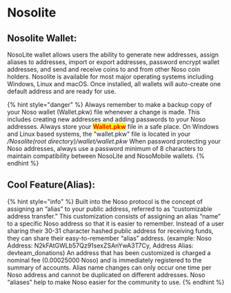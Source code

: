 # Nosolite

## Nosolite Wallet:

NosoLite wallet allows users the ability to generate new addresses, assign aliases to addresses, import or export addresses, password encrypt wallet addresses, and send and receive coins to and from other Noso coin holders. Nosolite is available for most major operating systems including Windows, Linux and macOS. Once installed, all wallets will auto-create one default address and are ready for use.

{% hint style="danger" %}
Always remember to make a backup copy of your Noso wallet (Wallet.pkw) file whenever a change is made. This includes creating new addresses and adding passwords to your Noso addresses. Always store your <mark style="color:red;">**Wallet.pkw**</mark> file in a safe place. On Windows and Linux based systems, the "wallet.pkw" file is located in your _/Nosolite(root directory)/wallet/wallet.pkw_ When password protecting your Noso addresses, always use a password minimum of 8 characters to maintain compatibility between NosoLite and NosoMobile wallets.​
{% endhint %}

## Cool Feature(Alias):

{% hint style="info" %}
Built into the Noso protocol is the concept of assigning an “alias” to your public address, referred to as “customizable address transfer.” This customization consists of assigning an alias “name” to a specific Noso address so that it is easier to remember. Instead of a user sharing their 30-31 character hashed public address for receiving funds, they can share their easy-to-remember “alias” address. (example: Noso Address: N2kFAtGWLb57Qz91sexZSAnYwA3T7Cy, Address Alias: devteam\_donations) An address that has been customized is charged a nominal fee (0.00025000 Noso) and is immediately registered to the summary of accounts. Alias name changes can only occur one time per Noso address and cannot be duplicated on different addresses. Noso “aliases” help to make Noso easier for the community to use.&#x20;
{% endhint %}

<figure><img src="https://files.gitbook.com/v0/b/gitbook-x-prod.appspot.com/o/spaces%2FUqRNLnIzB4NA58soPIB7%2Fuploads%2FRLfZYKd9zqVbk4SxrTUn%2Fnosolite.png?alt=media&#x26;token=abb80d0d-9444-487a-b7c2-239b41862687" alt=""><figcaption></figcaption></figure>
